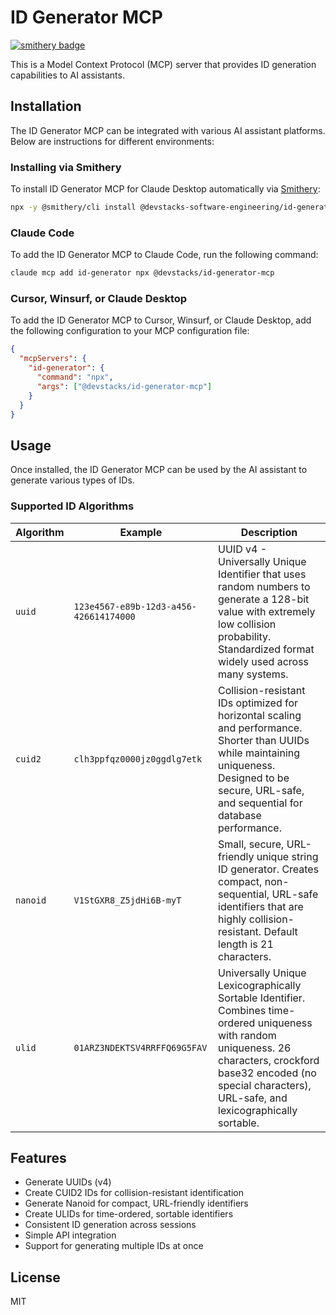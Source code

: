 # ID Generator MCP
[![smithery badge](https://smithery.ai/badge/@devstacks-software-engineering/id-generator-mcp)](https://smithery.ai/server/@devstacks-software-engineering/id-generator-mcp)

This is a Model Context Protocol (MCP) server that provides ID generation capabilities to AI assistants.

## Installation

The ID Generator MCP can be integrated with various AI assistant platforms. Below are instructions for different environments:

### Installing via Smithery

To install ID Generator MCP for Claude Desktop automatically via [Smithery](https://smithery.ai/server/@devstacks-software-engineering/id-generator-mcp):

```bash
npx -y @smithery/cli install @devstacks-software-engineering/id-generator-mcp --client claude
```

### Claude Code

To add the ID Generator MCP to Claude Code, run the following command:

```bash
claude mcp add id-generator npx @devstacks/id-generator-mcp
```

### Cursor, Winsurf, or Claude Desktop

To add the ID Generator MCP to Cursor, Winsurf, or Claude Desktop, add the following configuration to your MCP configuration file:

```json
{
  "mcpServers": {
    "id-generator": {
      "command": "npx",
      "args": ["@devstacks/id-generator-mcp"]
    }
  }
}
```

## Usage

Once installed, the ID Generator MCP can be used by the AI assistant to generate various types of IDs.

### Supported ID Algorithms

| Algorithm | Example | Description |
|-----------|---------|-------------|
| `uuid` | `123e4567-e89b-12d3-a456-426614174000` | UUID v4 - Universally Unique Identifier that uses random numbers to generate a 128-bit value with extremely low collision probability. Standardized format widely used across many systems. |
| `cuid2` | `clh3ppfqz0000jz0ggdlg7etk` | Collision-resistant IDs optimized for horizontal scaling and performance. Shorter than UUIDs while maintaining uniqueness. Designed to be secure, URL-safe, and sequential for database performance. |
| `nanoid` | `V1StGXR8_Z5jdHi6B-myT` | Small, secure, URL-friendly unique string ID generator. Creates compact, non-sequential, URL-safe identifiers that are highly collision-resistant. Default length is 21 characters. |
| `ulid` | `01ARZ3NDEKTSV4RRFFQ69G5FAV` | Universally Unique Lexicographically Sortable Identifier. Combines time-ordered uniqueness with random uniqueness. 26 characters, crockford base32 encoded (no special characters), URL-safe, and lexicographically sortable. |

## Features

- Generate UUIDs (v4)
- Create CUID2 IDs for collision-resistant identification
- Generate Nanoid for compact, URL-friendly identifiers
- Create ULIDs for time-ordered, sortable identifiers
- Consistent ID generation across sessions
- Simple API integration
- Support for generating multiple IDs at once

## License

MIT
